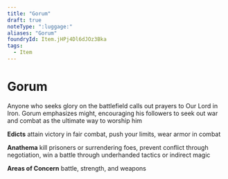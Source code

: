 ```yaml
---
title: "Gorum"
draft: true
noteType: ":luggage:"
aliases: "Gorum"
foundryId: Item.jHPj4Dl6dJOz3Bka
tags:
  - Item
---
```


# Gorum

Anyone who seeks glory on the battlefield calls out prayers to Our Lord in Iron. Gorum emphasizes might, encouraging his followers to seek out war and combat as the ultimate way to worship him

**Edicts** attain victory in fair combat, push your limits, wear armor in combat

**Anathema** kill prisoners or surrendering foes, prevent conflict through negotiation, win a battle through underhanded tactics or indirect magic

**Areas of Concern** battle, strength, and weapons
